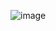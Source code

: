 ![image](https://github.com/MohamedAmine4/calculator-With-JAVAFX/assets/124268899/62de59c9-df54-4e39-8eeb-0c1f4173bfd5)

